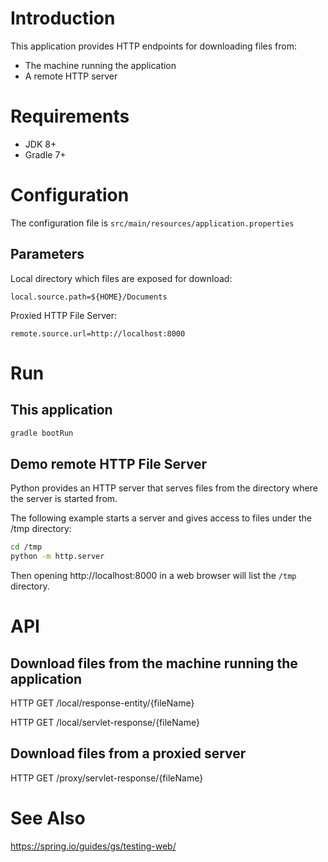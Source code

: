 # Introduction

This application provides HTTP endpoints for downloading files from:

* The machine running the application
* A remote HTTP server


# Requirements

* JDK 8+
* Gradle 7+


# Configuration

The configuration file is `src/main/resources/application.properties`

## Parameters

Local directory which files are exposed for download:
```
local.source.path=${HOME}/Documents
```

Proxied HTTP File Server:
```
remote.source.url=http://localhost:8000
```


# Run

## This application

```bash
gradle bootRun
```

## Demo remote HTTP File Server

Python provides an HTTP server that serves files from the directory where the server is started from.

The following example starts a server and gives access to files under the /tmp directory:

```bash
cd /tmp
python -m http.server
```

Then opening http://localhost:8000 in a web browser will list the `/tmp` directory.


# API

## Download files from the machine running the application

HTTP GET /local/response-entity/{fileName}

HTTP GET /local/servlet-response/{fileName}


## Download files from a proxied server

HTTP GET /proxy/servlet-response/{fileName}


# See Also

https://spring.io/guides/gs/testing-web/
